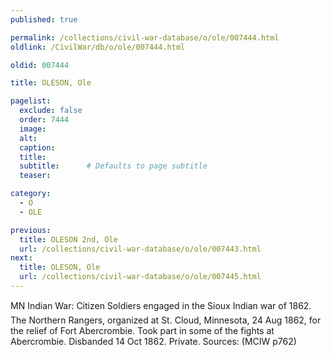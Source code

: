 ```yaml
---
published: true

permalink: /collections/civil-war-database/o/ole/007444.html
oldlink: /CivilWar/db/o/ole/007444.html

oldid: 007444

title: OLESON, Ole

pagelist:
  exclude: false
  order: 7444
  image: 
  alt:
  caption:
  title:
  subtitle:      # Defaults to page subtitle
  teaser:

category: 
  - O 
  - OLE

previous:
  title: OLESON 2nd, Ole
  url: /collections/civil-war-database/o/ole/007443.html  
next:
  title: OLESON, Ole
  url: /collections/civil-war-database/o/ole/007445.html   
---
```

MN Indian War: &#147;Citizen Soldiers engaged in the Sioux Indian war of 1862&#148;. The Northern Rangers, organized at St. Cloud, Minnesota, 24 Aug 1862, for the relief of Fort Abercrombie. Took part in some of the fights at Abercrombie. Disbanded 14 Oct 1862. Private. Sources: (MCIW p762)
